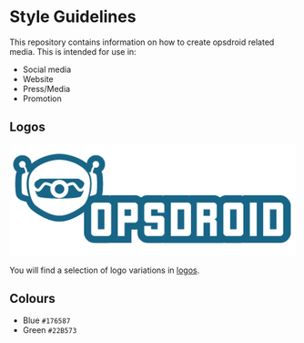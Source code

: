 # Style Guidelines

This repository contains information on how to create opsdroid related media. This is intended for use in:

 * Social media
 * Website
 * Press/Media
 * Promotion

## Logos

![Logo Wide Light](logos/logo-wide-light.png)

You will find a selection of logo variations in [logos](logos).

## Colours

 * Blue `#176587`
 * Green `#22B573`
